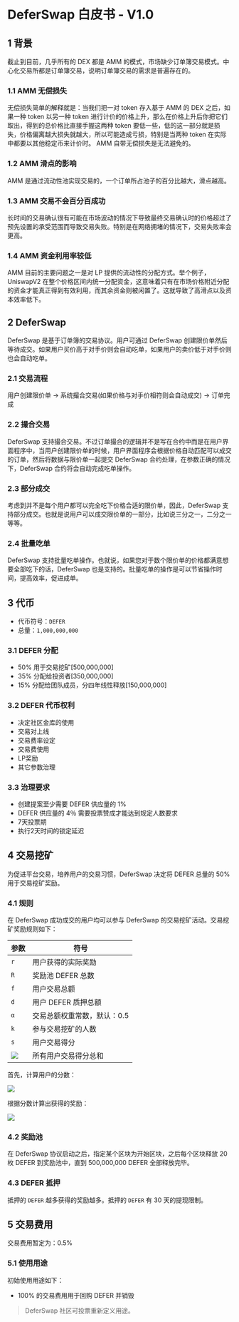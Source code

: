 
# DeferSwap 白皮书 - V1.0

## 1 背景

截止到目前，几乎所有的 DEX 都是 AMM 的模式，市场缺少订单簿交易模式。中心化交易所都是订单簿交易，说明订单簿交易的需求是普遍存在的。

### 1.1 AMM 无偿损失

无偿损失简单的解释就是：当我们把一对 token 存入基于 AMM 的 DEX 之后，如果一种 token 以另一种 token 进行计价的价格上升，那么在价格上升后你把它们取出，得到的总价格比直接手握这两种 token 要低一些，低的这一部分就是损失，价格偏离越大损失就越大，所以可能造成亏损，特别是当两种 token 在实际中都要以其他稳定币来计价时。 AMM 自带无偿损失是无法避免的。

### 1.2 AMM 滑点的影响

AMM 是通过流动性池实现交易的，一个订单所占池子的百分比越大，滑点越高。

### 1.3 AMM 交易不会百分百成功

长时间的交易确认很有可能在市场波动的情况下导致最终交易确认时的价格超过了预先设置的承受范围而导致交易失败。特别是在网络拥堵的情况下，交易失败率会更高。

### 1.4 AMM 资金利用率较低

AMM 目前的主要问题之一是对 LP 提供的流动性的分配方式。举个例子，UniswapV2 在整个价格区间内统一分配资金，这意味着只有在市场价格附近分配的资金才能真正得到有效利用，而其余资金则被闲置了。这就导致了高滑点以及资本效率低下。

## 2 DeferSwap

DeferSwap 是基于订单簿的交易协议。用户可通过 DeferSwap 创建限价单然后等待成交。如果用户买价高于对手价则会自动吃单，如果用户的卖价低于对手价则也会自动吃单。
 
### 2.1 交易流程

用户创建限价单 -> 系统撮合交易(如果价格与对手价相符则会自动成交) -> 订单完成 

### 2.2 撮合交易

DeferSwap 支持撮合交易。不过订单撮合的逻辑并不是写在合约中而是在用户界面程序中，当用户创建限价单的时候，用户界面程序会根据价格自动匹配可以成交的订单，然后将数据与限价单一起提交 DeferSwap 合约处理，在参数正确的情况下，DeferSwap 合约将会自动完成吃单操作。

### 2.3 部分成交

考虑到并不是每个用户都可以完全吃下价格合适的限价单，因此，DeferSwap 支持部分成交。也就是说用户可以成交限价单的一部分，比如说三分之一，二分之一等等。

### 2.4 批量吃单

DeferSwap 支持批量吃单操作。也就说，如果您对于数个限价单的价格都满意想要全部吃下的话，DeferSwap 也是支持的。批量吃单的操作是可以节省操作时间，提高效率，促进成单。

## 3 代币

+ 代币符号：`DEFER`
+ 总量：`1,000,000,000`

### 3.1 DEFER 分配

+ 50% 用于交易挖矿[500,000,000]
+ 35% 分配给投资者[350,000,000]
+ 15% 分配给团队成员，分四年线性释放[150,000,000]

### 3.2 DEFER 代币权利

+ 决定社区金库的使用
+ 交易对上线
+ 交易费率设定
+ 交易费使用
+ LP奖励
+ 其它参数治理

### 3.3 治理要求

+ 创建提案至少需要 DEFER 供应量的 1%
+ DEFER 供应量的 4％ 需要投票赞成才能达到规定人数要求
+ 7天投票期
+ 执行2天时间的锁定延迟

## 4 交易挖矿

为促进平台交易，培养用户的交易习惯，DeferSwap 决定将 DEFER 总量的 50% 用于交易挖矿奖励。

### 4.1 规则

在 DeferSwap 成功成交的用户均可以参与 DeferSwap 的交易挖矿活动。交易挖矿奖励规则如下：

| 参数 | 符号 |
| --- | --- |
| `r` | 用户获得的实际奖励 |
| `R` | 奖励池 DEFER 总数 |
| `f` | 用户交易总额 |
| `d` | 用户 DEFER 质押总额 |
| `α` | 交易总额权重常数，默认：0.5 |
| `k` | 参与交易挖矿的人数 |
| `s` | 用户交易得分 |
| ![](https://latex.codecogs.com/gif.image?\sum_{n}s_{n}) | 所有用户交易得分总和 |
  
  
首先，计算用户的分数：  
  
![](https://latex.codecogs.com/gif.image?s=f^{\alpha}\times%20d^{(1-\alpha)})

  
根据分数计算出获得的奖励：  
  
![](https://latex.codecogs.com/gif.image?r=R\times\frac{s}{\sum_{n}s_{n}},n=1,2...k)
  
  
### 4.2 奖励池

在 DeferSwap 协议启动之后，指定某个区块为开始区块，之后每个区块释放 20 枚 DEFER 到奖励池中，直到 500,000,000 DEFER 全部释放完毕。

### 4.3 DEFER 抵押

抵押的 `DEFER` 越多获得的奖励越多。抵押的 `DEFER` 有 30 天的提现限制。

## 5 交易费用

交易费用暂定为：0.5%

### 5.1 使用用途

初始使用用途如下：

+ 100% 的交易费用用于回购 DEFER 并销毁

> DeferSwap 社区可投票重新定义用途。

